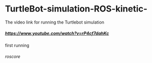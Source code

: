 # TurtleBot-simulation-ROS-kinetic-
The video link for running the Turtlebot simulation 
##### https://www.youtube.com/watch?v=rP4cf7dahKc
first running 
###### roscore
